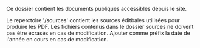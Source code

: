Ce dossier contient les documents publiques accessibles depuis le site.

Le reperctoire '/sources' contient les sources éditbales utilisées pour produire les PDF.
Les fichiers contenus dans le dossier sources ne doivent pas être écrasés en cas de modification.
Ajouter comme préfix la date de l'année en cours en cas de modification.
